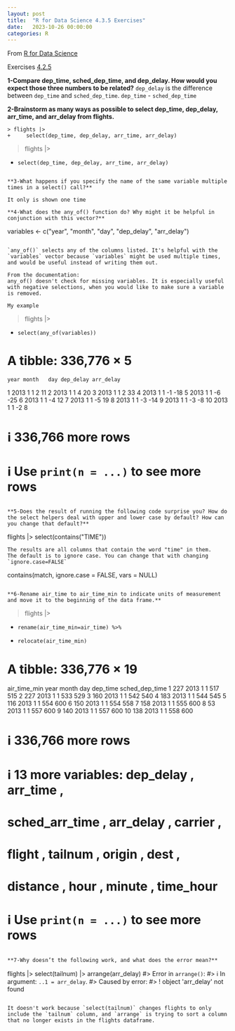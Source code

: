 ```yaml
---
layout: post
title:  "R for Data Science 4.3.5 Exercises"
date:   2023-10-26 00:00:00
categories: R
---
```


From [R for Data Science](https://r4ds.hadley.nz)

Exercises [4.2.5](https://r4ds.hadley.nz/data-transform#exercises-1)

**1-Compare dep_time, sched_dep_time, and dep_delay. How would you expect those three numbers to be related?**
`dep_delay` is the difference between `dep_time` and `sched_dep_time`. `dep_time` - `sched_dep_time`

**2-Brainstorm as many ways as possible to select dep_time, dep_delay, arr_time, and arr_delay from flights.**

```
> flights |>
+     select(dep_time, dep_delay, arr_time, arr_delay)
```
> flights |>
+     select(dep_time, dep_delay, arr_time, arr_delay)
```

**3-What happens if you specify the name of the same variable multiple times in a select() call?**

It only is shown one time

**4-What does the any_of() function do? Why might it be helpful in conjunction with this vector?**

```
variables <- c("year", "month", "day", "dep_delay", "arr_delay")
```

`any_of()` selects any of the columns listed. It's helpful with the `variables` vector because `variables` might be used multiple times, and would be useful instead of writing them out.

From the documentation:
any_of() doesn't check for missing variables. It is especially useful with negative selections, when you would like to make sure a variable is removed.

My example
```
> flights |>
+     select(any_of(variables))
# A tibble: 336,776 × 5
    year month   day dep_delay arr_delay
   <int> <int> <int>     <dbl>     <dbl>
 1  2013     1     1         2        11
 2  2013     1     1         4        20
 3  2013     1     1         2        33
 4  2013     1     1        -1       -18
 5  2013     1     1        -6       -25
 6  2013     1     1        -4        12
 7  2013     1     1        -5        19
 8  2013     1     1        -3       -14
 9  2013     1     1        -3        -8
10  2013     1     1        -2         8
# ℹ 336,766 more rows
# ℹ Use `print(n = ...)` to see more rows
```

**5-Does the result of running the following code surprise you? How do the select helpers deal with upper and lower case by default? How can you change that default?**

```
flights |> select(contains("TIME"))
```
The results are all columns that contain the word "time" in them. 
The default is to ignore case. You can change that with changing `ignore.case=FALSE`

```
contains(match, ignore.case = FALSE, vars = NULL)
```

**6-Rename air_time to air_time_min to indicate units of measurement and move it to the beginning of the data frame.**

```
> flights |>
+     rename(air_time_min=air_time) %>%
+     relocate(air_time_min)
# A tibble: 336,776 × 19
   air_time_min  year month   day dep_time sched_dep_time
          <dbl> <int> <int> <int>    <int>          <int>
 1          227  2013     1     1      517            515
 2          227  2013     1     1      533            529
 3          160  2013     1     1      542            540
 4          183  2013     1     1      544            545
 5          116  2013     1     1      554            600
 6          150  2013     1     1      554            558
 7          158  2013     1     1      555            600
 8           53  2013     1     1      557            600
 9          140  2013     1     1      557            600
10          138  2013     1     1      558            600
# ℹ 336,766 more rows
# ℹ 13 more variables: dep_delay <dbl>, arr_time <int>,
#   sched_arr_time <int>, arr_delay <dbl>, carrier <chr>,
#   flight <int>, tailnum <chr>, origin <chr>, dest <chr>,
#   distance <dbl>, hour <dbl>, minute <dbl>, time_hour <dttm>
# ℹ Use `print(n = ...)` to see more rows
```

**7-Why doesn’t the following work, and what does the error mean?**

```
flights |> 
  select(tailnum) |> 
  arrange(arr_delay)
#> Error in `arrange()`:
#> ℹ In argument: `..1 = arr_delay`.
#> Caused by error:
#> ! object 'arr_delay' not found
```

It doesn't work because `select(tailnum)` changes flights to only include the `tailnum` column, and `arrange` is trying to sort a column that no longer exists in the flights dataframe.
